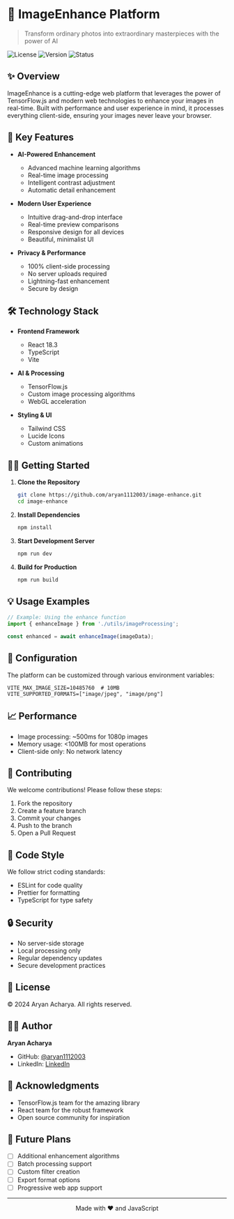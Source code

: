 # 🎨 ImageEnhance Platform

> Transform ordinary photos into extraordinary masterpieces with the power of AI

![License](https://img.shields.io/badge/license-MIT-blue.svg)
![Version](https://img.shields.io/badge/version-1.0.0-green.svg)
![Status](https://img.shields.io/badge/status-production-green.svg)

## ✨ Overview

ImageEnhance is a cutting-edge web platform that leverages the power of TensorFlow.js and modern web technologies to enhance your images in real-time. Built with performance and user experience in mind, it processes everything client-side, ensuring your images never leave your browser.

## 🚀 Key Features

- **AI-Powered Enhancement**
  - Advanced machine learning algorithms
  - Real-time image processing
  - Intelligent contrast adjustment
  - Automatic detail enhancement

- **Modern User Experience**
  - Intuitive drag-and-drop interface
  - Real-time preview comparisons
  - Responsive design for all devices
  - Beautiful, minimalist UI

- **Privacy & Performance**
  - 100% client-side processing
  - No server uploads required
  - Lightning-fast enhancement
  - Secure by design

## 🛠️ Technology Stack

- **Frontend Framework**
  - React 18.3
  - TypeScript
  - Vite

- **AI & Processing**
  - TensorFlow.js
  - Custom image processing algorithms
  - WebGL acceleration

- **Styling & UI**
  - Tailwind CSS
  - Lucide Icons
  - Custom animations

## 🏃‍♂️ Getting Started

1. **Clone the Repository**
   ```bash
   git clone https://github.com/aryan1112003/image-enhance.git
   cd image-enhance
   ```

2. **Install Dependencies**
   ```bash
   npm install
   ```

3. **Start Development Server**
   ```bash
   npm run dev
   ```

4. **Build for Production**
   ```bash
   npm run build
   ```

## 💡 Usage Examples

```typescript
// Example: Using the enhance function
import { enhanceImage } from './utils/imageProcessing';

const enhanced = await enhanceImage(imageData);
```

## 🔧 Configuration

The platform can be customized through various environment variables:

```env
VITE_MAX_IMAGE_SIZE=10485760  # 10MB
VITE_SUPPORTED_FORMATS=["image/jpeg", "image/png"]
```

## 📈 Performance

- Image processing: ~500ms for 1080p images
- Memory usage: <100MB for most operations
- Client-side only: No network latency

## 🤝 Contributing

We welcome contributions! Please follow these steps:

1. Fork the repository
2. Create a feature branch
3. Commit your changes
4. Push to the branch
5. Open a Pull Request

## 📝 Code Style

We follow strict coding standards:
- ESLint for code quality
- Prettier for formatting
- TypeScript for type safety

## 🔒 Security

- No server-side storage
- Local processing only
- Regular dependency updates
- Secure development practices

## 📜 License

© 2024 Aryan Acharya. All rights reserved.

## 👨‍💻 Author

**Aryan Acharya**
- GitHub: [@aryan1112003](https://github.com/aryan1112003)
- LinkedIn: [LinkedIn](https://www.linkedin.com/in/aryan-acharya-9b939b316/)

## 🙏 Acknowledgments

- TensorFlow.js team for the amazing library
- React team for the robust framework
- Open source community for inspiration

## 🔮 Future Plans

- [ ] Additional enhancement algorithms
- [ ] Batch processing support
- [ ] Custom filter creation
- [ ] Export format options
- [ ] Progressive web app support

---

<p align="center">Made with ❤️ and JavaScript</p>